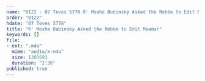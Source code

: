 ```yaml
---
name: "0122 - 07 Teves 5778 R' Moshe Dubinsky Asked the Rebbe to Edit Maamar"
order: "0122"
hdate: "07 Teves 5778"
title: "R' Moshe Dubinsky Asked the Rebbe to Edit Maamar"
keywords: []
file:
- ext: ".m4a"
  mime: "audio/x-m4a"
  size: 1303693
  duration: "2:36"
published: true
---
```


